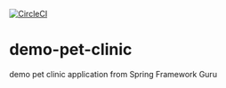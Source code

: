 [![CircleCI](https://circleci.com/gh/rafanegrette/demo-pet-clinic/tree/master.svg?style=svg)](https://circleci.com/gh/rafanegrette/demo-pet-clinic/tree/master)
# demo-pet-clinic
demo pet clinic application from Spring Framework Guru
